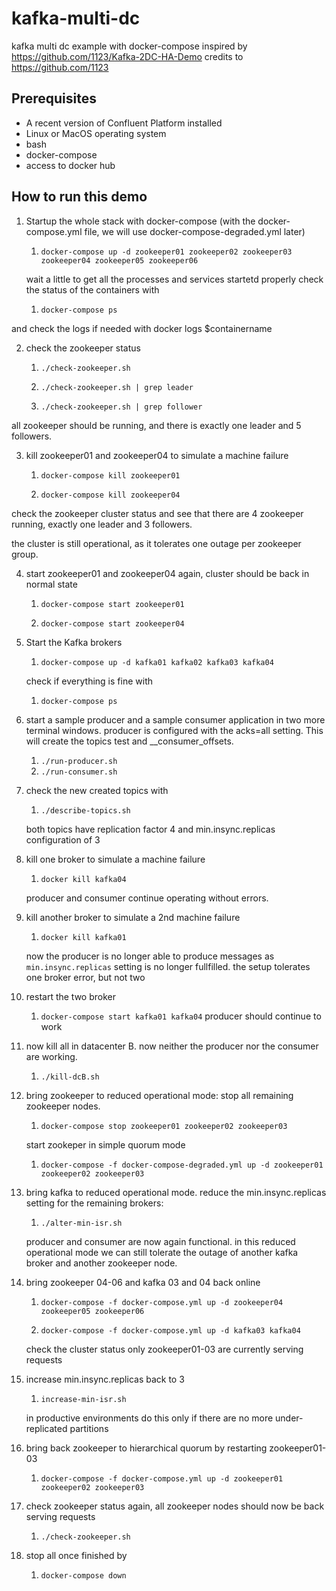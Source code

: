 # kafka-multi-dc

kafka multi dc example with docker-compose 
inspired by https://github.com/1123/Kafka-2DC-HA-Demo
credits to https://github.com/1123

## Prerequisites

* A recent version of Confluent Platform installed
* Linux or MacOS operating system 
* bash
* docker-compose
* access to docker hub



## How to run this demo

1. Startup the whole stack with docker-compose (with the  docker-compose.yml file, we will use docker-compose-degraded.yml later)

    1. `docker-compose up -d zookeeper01 zookeeper02 zookeeper03 zookeeper04 zookeeper05 zookeeper06`

 
   wait a little to get all the processes and services startetd properly
   check the status of the containers with

    1. `docker-compose ps`

and check the logs if needed with
docker logs $containername

2. check the zookeeper status 

    1. `./check-zookeeper.sh`

    1. `./check-zookeeper.sh | grep leader`

    1. `./check-zookeeper.sh | grep follower`


all zookeeper should be running, and there is exactly one leader and 5 followers. 


3. kill zookeeper01 and zookeeper04 to simulate a machine failure

    1. `docker-compose kill zookeeper01` 

    1. `docker-compose kill zookeeper04`

check the zookeeper cluster status and see that there are 4 zookeeper running, exactly one leader and 3 followers. 

the cluster is still operational, as it tolerates one outage per zookeeper group.

4. start zookeeper01 and zookeeper04 again, cluster should be back in normal state

    1. `docker-compose start zookeeper01`

    1. `docker-compose start zookeeper04`


5. Start the Kafka brokers

    1. `docker-compose up -d kafka01 kafka02 kafka03 kafka04`

    check if everything is fine with

	1. `docker-compose ps`


6. start a sample producer and a sample consumer application in two more terminal windows. 
   producer is configured with the acks=all setting. This will create the topics test and __consumer_offsets.
	1. `./run-producer.sh`
	1. `./run-consumer.sh`

7. check the new created topics with 
    1. `./describe-topics.sh`

    both topics have replication factor 4 and min.insync.replicas configuration of 3

8. kill one broker to simulate a machine failure
    1. `docker kill kafka04`

    producer and consumer continue operating without errors.


9. kill another broker to simulate a 2nd machine failure

    1. `docker kill kafka01`

    now the producer is no longer able to produce messages as `min.insync.replicas` setting is no longer fullfilled.
    the setup tolerates one broker error, but not two

10. restart the two broker
    1. `docker-compose start kafka01 kafka04`
    producer should continue to work

11. now kill all in datacenter B. now neither the producer nor the consumer are working.

    1. `./kill-dcB.sh`

12. bring zookeeper to reduced operational mode:
    stop all remaining zookeeper nodes.
    1. `docker-compose stop zookeeper01 zookeeper02 zookeeper03`

    start zookeper in simple quorum mode
    1. `docker-compose -f docker-compose-degraded.yml up -d zookeeper01 zookeeper02 zookeeper03`

13. bring kafka to reduced operational mode. 
    reduce the min.insync.replicas setting for the remaining brokers:
    1. `./alter-min-isr.sh`

     producer and consumer are now again functional. 
     in this reduced operational mode we can still tolerate the outage of another kafka broker and another zookeeper node.

14. bring zookeeper 04-06 and kafka 03 and 04 back online

    1. `docker-compose -f docker-compose.yml up -d zookeeper04 zookeeper05 zookeeper06`

    1. `docker-compose -f docker-compose.yml up -d kafka03 kafka04`

    check the cluster status only zookeeper01-03 are currently serving requests

15. increase min.insync.replicas back to 3
    1. `increase-min-isr.sh`

    in productive environments do this only if there are no more under-replicated partitions

16. bring back zookeeper to hierarchical quorum by restarting zookeeper01-03

    1. `docker-compose -f docker-compose.yml up -d zookeeper01 zookeeper02 zookeeper03`

17. check zookeeper status again, all zookeeper nodes should now be back serving requests

    1. `./check-zookeeper.sh`

18. stop all once finished by
    1. `docker-compose down`

